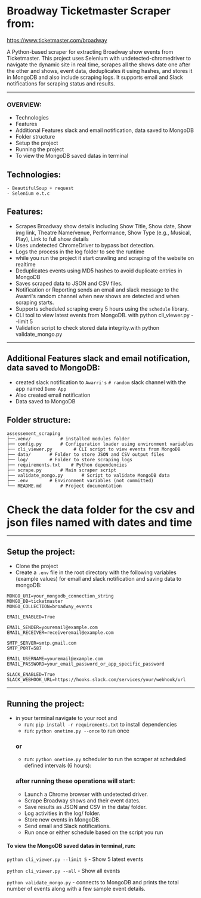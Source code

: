 # Broadway Ticketmaster Scraper from:
 https://www.ticketmaster.com/broadway

A Python-based scraper for extracting Broadway show events from Ticketmaster. This project uses Selenium with undetected-chromedriver to navigate the dynamic site in real time, scrapes all the shows date one after the other and shows, event data, deduplicates it using hashes, and stores it in MongoDB and also include scraping logs. It supports email and Slack notifications for scraping status and results.

---

### OVERVIEW:
- Technologies
- Features
- Additional Features slack and email notification, data saved to MongoDB
- Folder structure
- Setup the project
- Running the project
- To view the MongoDB saved datas in terminal

## Technologies:
    - BeautifulSoup + request
    - Selenium e.t.c

## Features:
- Scrapes Broadway show details including Show Title, Show date, Show img link, Theatre Name/venue, Performance, Show Type (e.g., Musical, Play), Link to full show details
- Uses undetected ChromeDriver to bypass bot detection.
- Logs the process in the log folder to see the runtime 
- while you run the project it start crawling and scraping of the website on realtime
- Deduplicates events using MD5 hashes to avoid duplicate entries in MongoDB
- Saves scraped data to JSON and CSV files.
- Notification or Reporting sends an email and slack message to the Awarri's random channel when new shows are detected and when scraping starts.
- Supports scheduled scraping every 5 hours using the `schedule` library.
- CLI tool to view latest events from MongoDB. with python cli_viewer.py --limit 5
- Validation script to check stored data integrity.with python validate_mongo.py

---

## Additional Features slack and email notification, data saved to MongoDB:
- created slack notification to `Awarri's` `# random` slack channel with the app named `Demo App`
- Also created email notification
- Data saved to MongoDB

## Folder structure:
```
assessement_scraping
├──.venv/           # installed modules folder
├── config.py       # Configuration loader using environment variables
├── cli_viewer.py        # CLI script to view events from MongoDB
├── data/       # Folder to store JSON and CSV output files
├── log/        # Folder to store scraping logs
├── requirements.txt    # Python dependencies
├── scrape.py       # Main scraper script
├── validate_mongo.py       # Script to validate MongoDB data
├── .env        # Environment variables (not committed)
└── README.md       # Project documentation
```
# Check the data folder for the csv and json files named with dates and time 
---

## Setup the project:

- Clone the project
- Create a `.env` file in the root directory with the following variables (example values) for email and slack notification and saving data to mongoDB:
```
MONGO_URI=your_mongodb_connection_string
MONGO_DB=ticketmaster
MONGO_COLLECTION=broadway_events

EMAIL_ENABLED=True

EMAIL_SENDER=youremail@example.com
EMAIL_RECEIVER=receiveremail@example.com

SMTP_SERVER=smtp.gmail.com
SMTP_PORT=587

EMAIL_USERNAME=youremail@example.com
EMAIL_PASSWORD=your_email_password_or_app_specific_password

SLACK_ENABLED=True
SLACK_WEBHOOK_URL=https://hooks.slack.com/services/your/webhook/url
```

---

## Running the project:

- in your terminal navigate to your root and 
    - run: `pip install -r requirements.txt` to install dependencies 
    - run: `python onetime.py --once` to run once 
    ### or 
    - run: `python onetime.py` scheduler to run the scraper at scheduled defined intervals (6 hours):
    ### after running these operations will start:
	- Launch a Chrome browser with undetected driver.
	- Scrape Broadway shows and their event dates.
	- Save results as JSON and CSV in the data/ folder.
	- Log activities in the log/ folder.
	- Store new events in MongoDB.
	- Send email and Slack notifications.
    - Run once or either schedule based on the script you run

#### To view the MongoDB saved datas in terminal, run:
`python cli_viewer.py --limit 5`      - Show 5 latest events

`python cli_viewer.py --all`        - Show all events

`python validate_mongo.py`     - connects to MongoDB and prints the total number of events along with a few sample event details.


